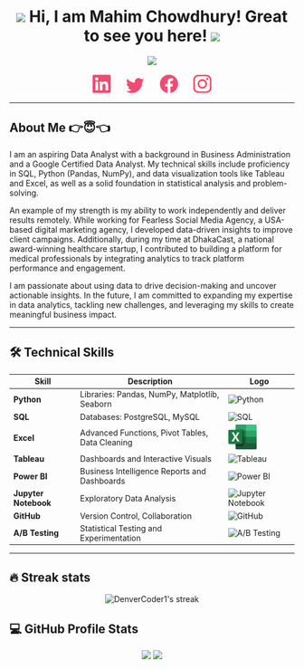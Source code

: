 <h1 align="center">
	<img src="https://media.giphy.com/media/KqTUO9OHgAW3jhp9JZ/giphy.gif" width="50">
	Hi, I am Mahim Chowdhury! Great to see you here!
	<img src="https://media.giphy.com/media/3ohhwMDyS6rv3sB8yI/giphy.gif" width="50">
</h1>

<!-- Typing Intro Section -->
<p align="center">
	<img src="https://readme-typing-svg.herokuapp.com?font=Ubuntu&size=25&duration=6000&color=F24A72&background=77BAFF00&center=true&vCenter=true&lines=I+am+a+data+analyst...">
</p>

<!-- Social icons section -->
<p align="center">
	<a href="https://www.linkedin.com/in/mahimchowdhury"><img width="32px" target="_blank" alt="Linkedin" title="Linkedin" src="./images/linkedin.png"/></a>
	&#8287;&#8287;&#8287;&#8287;&#8287;
	<a href="https://x.com/mahim_xt"><img width="32px" target="_blank" alt="Twitter" title="Twitter" src="./images/twitter.png"/></a>
	&#8287;&#8287;&#8287;&#8287;&#8287;
	<a href="https://www.facebook.com/mahim.nxt" alt="Facebook" title="Facebook"><img width="32px" target="_blank" src="./images/facebook.png"/></a>
	&#8287;&#8287;&#8287;&#8287;&#8287;
	<a href="https://www.instagram.com/mahim.nxt"><img width="32px" target="_blank" alt="Instagram" title="Instagram" src="./images/instagram.png"></a>
</p>

<hr />

<!-- About Me Section -->
## About Me 👉😇👈
I am an aspiring Data Analyst with a background in Business Administration and a Google Certified Data Analyst. My technical skills include proficiency in SQL, Python (Pandas, NumPy), and data visualization tools like Tableau and Excel, as well as a solid foundation in statistical analysis and problem-solving.

An example of my strength is my ability to work independently and deliver results remotely. While working for Fearless Social Media Agency, a USA-based digital marketing agency, I developed data-driven insights to improve client campaigns. Additionally, during my time at DhakaCast, a national award-winning healthcare startup, I contributed to building a platform for medical professionals by integrating analytics to track platform performance and engagement.

I am passionate about using data to drive decision-making and uncover actionable insights. In the future, I am committed to expanding my expertise in data analytics, tackling new challenges, and leveraging my skills to create meaningful business impact.

<hr/>

<!-- Skills Section -->
## 🛠️ Technical Skills

| Skill               | Description                                         | Logo                                                                                   |
|---------------------|-----------------------------------------------------|----------------------------------------------------------------------------------------|
| **Python**          | Libraries: Pandas, NumPy, Matplotlib, Seaborn       | <img src="https://upload.wikimedia.org/wikipedia/commons/c/c3/Python-logo-notext.svg" alt="Python" width="50"/> |
| **SQL**             | Databases: PostgreSQL, MySQL                        | <img src="https://upload.wikimedia.org/wikipedia/commons/8/87/Sql_data_base_with_logo.png" alt="SQL" width="50"/> |
| **Excel**           | Advanced Functions, Pivot Tables, Data Cleaning     | <img src="./images/excel.png" alt="Excel" width="50"/> |
| **Tableau**         | Dashboards and Interactive Visuals                  | <img src="https://www.tableau.com/sites/default/files/pages/tableaulogo_highres.png" alt="Tableau" width="50"/> |
| **Power BI**        | Business Intelligence Reports and Dashboards        | <img src="https://upload.wikimedia.org/wikipedia/commons/c/cf/New_Power_BI_Logo.svg" alt="Power BI" width="50"/> |
| **Jupyter Notebook**| Exploratory Data Analysis                           | <img src="https://upload.wikimedia.org/wikipedia/commons/3/38/Jupyter_logo.svg" alt="Jupyter Notebook" width="50"/> |
| **GitHub**          | Version Control, Collaboration                      | <img src="https://github.githubassets.com/images/modules/logos_page/GitHub-Mark.png" alt="GitHub" width="50"/> |
| **A/B Testing**     | Statistical Testing and Experimentation             | <img src="https://cdn-icons-png.flaticon.com/512/2333/2333293.png" alt="A/B Testing" width="50"/> |

---

## 🔥 Streak stats
<p align="center">
	<img title="🔥 Get streak stats for your profile at git.io/streak-stats" alt="DenverCoder1's streak" src="https://github-readme-streak-stats.herokuapp.com/?user=mahimchowdhury&theme=monokai-metallian&hide_border=true"/>
</p>

## 💻 GitHub Profile Stats
<p align="center">
	<img src="https://github-readme-stats.vercel.app/api?username=mahimchowdhury&show_icons=true&theme=monokai&bg_color=1F222E&title_color=F24A72&icon_color=F8D866&hide_border=true" width="48%">
	<img src="https://github-readme-stats.vercel.app/api/top-langs/?username=mahimchowdhury&layout=compact&theme=monokai&bg_color=1F222E&title_color=F24A72&icon_color=F8D866&hide_border=true" width="48%">
</p>
